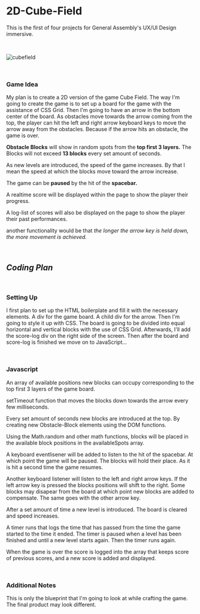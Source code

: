 # **2D-Cube-Field**

This is the first of four projects for General Assembly's UX/UI Design immersive.

<br>

![cubefield](https://api.web.gamepix.com/assets/img/600/340/banner/cubefield.png)

<br>

### **Game Idea**

My plan is to create a 2D version of the game Cube Field. The way I'm going to create the game is to set up a board for the game with the assistance of CSS Grid. Then I'm going to have an arrow in the bottom center of the board. As obstacles move towards the arrow coming from the top, the player can hit the left and right arrow keyboard keys to move the arrow away from 
the obstacles. Because if the arrow hits an obstacle, the game is over. 

**Obstacle Blocks** will show in random spots from the **top first 3 layers.** The Blocks will not exceed **13 blocks** every set amount of seconds.

As new levels are introduced, the speed of the game increases. By that I mean the speed at which the blocks move toward the arrow increase.

The game can be **paused** by the hit of the **spacebar.**

A realtime score will be displayed within the page to show the player their progress.

A log-list of scores will also be displayed on the page to show the player their past performances.

another functionality would be that *the longer the arrow key is held down, the more movement is achieved.*

<br>

## ***Coding Plan***

<br>

### **Setting Up**

I first plan to set up the HTML boilerplate and fill it with the necessary elements. A div for the game board. A child div for the arrow. Then I'm going to style it up with CSS. The board is going to be divided into equal horizontal and vertical blocks with the use of CSS Grid. Afterwards, I'll add the score-log div on the right side of the screen. Then after the board and score-log is finished we move on to JavaScript...

<br>

### **Javascript**

An array of available positions new blocks can occupy corresponding to the top first 3 layers of the game board.

setTimeout function that moves the blocks down towards the arrow every few milliseconds. 

Every set amount of seconds new blocks are introduced at the top. By creating new Obstacle-Block elements using the DOM functions.

Using the Math.random and other math functions, blocks will be placed in the available block positions in the availableSpots array.

A keyboard eventlisener will be added to listen to the hit of the spacebar. At which point the game will be paused. The blocks will hold their place. As it is hit a second time the game resumes.

Another keyboard listener will listen to the left and right arrow keys. If the left arrow key is pressed the blocks positions will shift to the right. Some blocks may disapear from the board at which point new blocks are added to compensate. The same goes with the other arrow key.

After a set amount of time a new level is introduced. The board is cleared and speed increases.

A timer runs that logs the time that has passed from the time the game started to the time it ended. The timer is paused when a level has been finished and until a new level starts again. Then the timer runs again.

When the game is over the score is logged into the array that keeps score of previous scores, and a new score is added and displayed.

<br>

### **Additional Notes**

This is only the blueprint that I'm going to look at while crafting the game. The final product may look different.